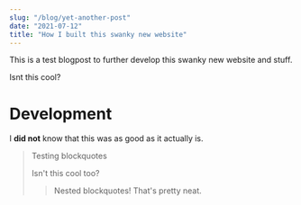 ```yaml
---
slug: "/blog/yet-another-post"
date: "2021-07-12"
title: "How I built this swanky new website"
---
```


This is a test blogpost to further develop this swanky new website and stuff.  

Isnt this cool?

# Development

I **did not** know that this was as good as it actually is.

>Testing blockquotes
>
>Isn't this cool too?
>>Nested blockquotes!
>That's pretty neat.

